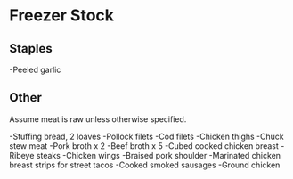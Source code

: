# Freezer Stock

## Staples
-Peeled garlic

## Other

Assume meat is raw unless otherwise specified.

-Stuffing bread, 2 loaves
-Pollock filets
-Cod filets
-Chicken thighs
-Chuck stew meat
-Pork broth x 2
-Beef broth x 5
-Cubed cooked chicken breast 
-Ribeye steaks
-Chicken wings
-Braised pork shoulder
-Marinated chicken breast strips for street tacos
-Cooked smoked sausages
-Ground chicken
